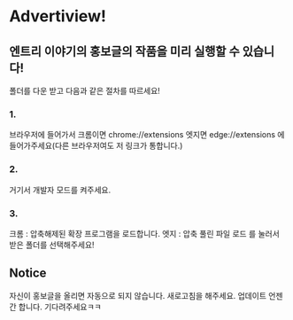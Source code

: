 # Advertiview!
## 엔트리 이야기의 홍보글의 작품을 미리 실행할 수 있습니다!
폴더를 다운 받고 다음과 같은 절차를 따르세요!
### 1.
브라우저에 들어가서
크롬이면 chrome://extensions
엣지면 edge://extensions
에 들어가주세요(다른 브라우저여도 저 링크가 통합니다.)
### 2.
거기서 개발자 모드를 켜주세요.
### 3.
크롬 : 압축해제된 확장 프로그램을 로드합니다.
엣지 : 압축 풀린 파일 로드
를 눌러서 받은 폴더를 선택해주세요!

## Notice
자신이 홍보글을 올리면 자동으로 되지 않습니다. 새로고침을 해주세요.
업데이트 언젠간 합니다.
기다려주세요ㅋㅋ
